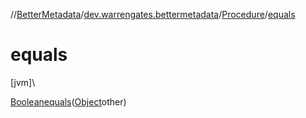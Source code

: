 //[BetterMetadata](../../../index.md)/[dev.warrengates.bettermetadata](../index.md)/[Procedure](index.md)/[equals](equals.md)

# equals

[jvm]\

[Boolean](https://docs.oracle.com/javase/8/docs/api/java/lang/Boolean.html)[equals](equals.md)([Object](https://docs.oracle.com/javase/8/docs/api/java/lang/Object.html)other)
